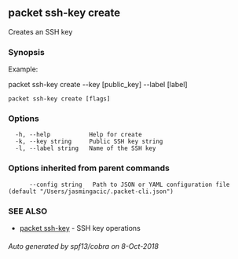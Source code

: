 ## packet ssh-key create

Creates an SSH key

### Synopsis

Example:

packet ssh-key create --key [public_key] --label [label]

	

```
packet ssh-key create [flags]
```

### Options

```
  -h, --help           Help for create
  -k, --key string     Public SSH key string
  -l, --label string   Name of the SSH key
```

### Options inherited from parent commands

```
      --config string   Path to JSON or YAML configuration file (default "/Users/jasmingacic/.packet-cli.json")
```

### SEE ALSO

* [packet ssh-key](packet_ssh-key.md)	 - SSH key operations

###### Auto generated by spf13/cobra on 8-Oct-2018
